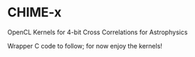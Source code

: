 # CHIME-x
OpenCL Kernels for 4-bit Cross Correlations for Astrophysics

Wrapper C code to follow; for now enjoy the kernels!
